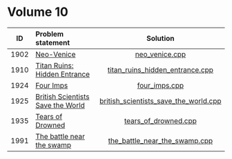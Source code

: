 # Volume 10

|  ID  |           Problem statement           |                 Solution                  |
|:----:|:--------------------------------------|:-----------------------------------------:|
| 1902 | [Neo-Venice][]                        | [neo_venice.cpp][]                        |
| 1910 | [Titan Ruins: Hidden Entrance][]      | [titan_ruins_hidden_entrance.cpp][]       |
| 1924 | [Four Imps][]                         | [four_imps.cpp][]                         |
| 1925 | [British Scientists Save the World][] | [british_scientists_save_the_world.cpp][] |
| 1935 | [Tears of Drowned][]                  | [tears_of_drowned.cpp][]                  |
| 1991 | [The battle near the swamp][]         | [the_battle_near_the_swamp.cpp][]         |

[Neo-Venice]:                        http://acm.timus.ru/problem.aspx?space=1&num=1902
[Titan Ruins: Hidden Entrance]:      http://acm.timus.ru/problem.aspx?space=1&num=1910
[Four Imps]:                         http://acm.timus.ru/problem.aspx?space=1&num=1924
[British Scientists Save the World]: http://acm.timus.ru/problem.aspx?space=1&num=1925
[Tears of Drowned]:                  http://acm.timus.ru/problem.aspx?space=1&num=1935
[The battle near the swamp]:         http://acm.timus.ru/problem.aspx?space=1&num=1991

[neo_venice.cpp]:                        neo_venice.cpp
[titan_ruins_hidden_entrance.cpp]:       titan_ruins_hidden_entrance.cpp
[four_imps.cpp]:                         four_imps.cpp
[british_scientists_save_the_world.cpp]: british_scientists_save_the_world.cpp
[tears_of_drowned.cpp]:                  tears_of_drowned.cpp
[the_battle_near_the_swamp.cpp]:         the_battle_near_the_swamp.cpp
